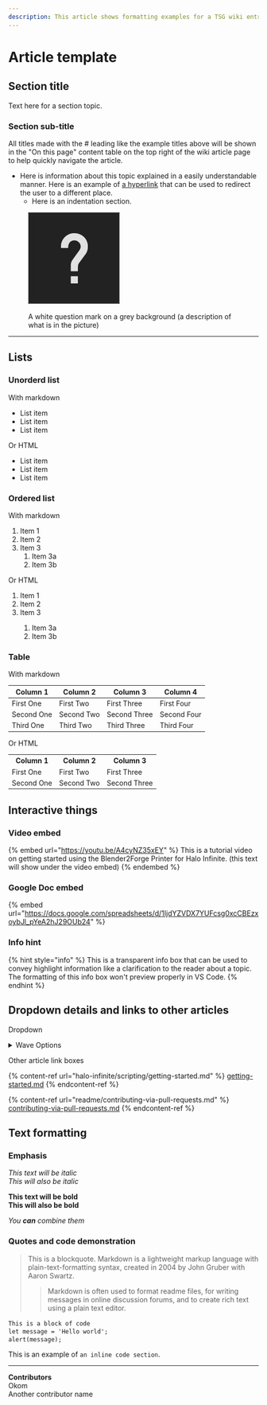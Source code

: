 ```yaml
---
description: This article shows formatting examples for a TSG wiki entry.
---
```


# Article template

## Section title

Text here for a section topic.

### Section sub-title

All titles made with the # leading like the example titles above will be shown in the "On this page" content table on the top right of the wiki article page to help quickly navigate the article.

* Here is information about this topic explained in a easily understandable manner. Here is an example of <a href="/halo-infinite/forge/lighting/fog" target="_Blank">a hyperlink</a> that can be used to redirect the user to a different place.
    * Here is an indentation section.

<figure><img src="/.gitbook/assets/template-image.jpg" alt="Image of a peculiar question mark (this text will show if the image can't load)"><figcaption><p>A white question mark on a grey background (a description of what is in the picture)</p></figcaption></figure>

<hr>

## Lists

### Unorderd list

With markdown

* List item
* List item
* List item

Or HTML

<ul>
  <li>List item</li>
  <li>List item</li>
  <li>List item</li>
</ul>

### Ordered list

With markdown

1. Item 1
2. Item 2
3. Item 3
    1. Item 3a
    2. Item 3b

Or HTML

<ol>
  <li>Item 1</li>
  <li>Item 2</li>
  <li>Item 3</li>
    <ol>
      <li>Item 3a</li>
      <li>Item 3b</li>
    </ol>
</ol>

### Table

With markdown

|Column 1|Column 2|Column 3|Column 4|
|-|-|-|-|
|First One|First Two|First Three|First Four|
|Second One|Second Two|Second Three|Second Four|
|Third One|Third Two|Third Three|Third Four|

Or HTML

 <table>
  <tr>
    <th>Column 1</th>
    <th>Column 2</th>
    <th>Column 3</th>
  </tr>
  <tr>
    <td>First One</td>
    <td>First Two</td>
    <td>First Three</td>
  </tr>
  <tr>
    <td>Second One</td>
    <td>Second Two</td>
    <td>Second Three</td>
  </tr>
</table> 


## Interactive things

### Video embed

{% embed url="https://youtu.be/A4cyNZ35xEY" %}
This is a tutorial video on getting started using the Blender2Forge Printer for Halo Infinite. (this text will show under the video embed)
{% endembed %}

### Google Doc embed

{% embed url="https://docs.google.com/spreadsheets/d/1IjdYZVDX7YUFcsg0xcCBEzxoybJl_pYeA2hJ29OUb24" %}

### Info hint

{% hint style="info" %}
This is a transparent info box that can be used to convey highlight information like a clarification to the reader about a topic. The formatting of this info box won't preview properly in VS Code.
{% endhint %}

## Dropdown details and links to other articles

Dropdown

<details>
<summary>Wave Options</summary>

* Custom Wave A
* Custom Wave B
* Custom Wave C
* Custom Wave D
* Custom Wave E
* Custom Wave F
* Custom Wave G

</details>

Other article link boxes

{% content-ref url="halo-infinite/scripting/getting-started.md" %}
[getting-started.md](halo-infinite/scripting/getting-started.md)
{% endcontent-ref %}

{% content-ref url="readme/contributing-via-pull-requests.md" %}
[contributing-via-pull-requests.md](readme/contributing-via-pull-requests.md)
{% endcontent-ref %}

## Text formatting

### Emphasis

*This text will be italic*  
_This will also be italic_

**This text will be bold**  
__This will also be bold__

_You **can** combine them_

### Quotes and code demonstration

> This is a blockquote. Markdown is a lightweight markup language with plain-text-formatting syntax, created in 2004 by John Gruber with Aaron Swartz.
>
>> Markdown is often used to format readme files, for writing messages in online discussion forums, and to create rich text using a plain text editor.



```
This is a block of code
let message = 'Hello world';
alert(message);
```



This is an example of `an inline code section`.



<hr>

**Contributors**\
Okom\
Another contributor name
